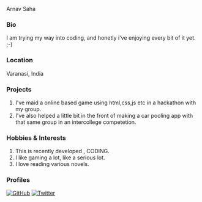 Arnav Saha

### Bio
I am trying my way into coding, and honetly i've enjoying every bit of it yet. ;-)

### Location
Varanasi, India

### Projects
1. I've maid a online based game using html,css,js etc in a hackathon with my group.
2. I've also helped a little bit in the front of making a car pooling app with that same group in an intercollege competetion.

### Hobbies & Interests
1. This is recently developed , CODING.
2. I like gaming a lot, like a serious lot.
3. I love reading various novels.

### Profiles
[![GitHub][github-img]](https://github.com/sahaarnav3)
[![Twitter][twitter-img]](https://twitter.com/sahaarnav3)

<!-- Don't edit the below 2 lines -->
[twitter-img]: https://i.imgur.com/wWzX9uB.png
[github-img]: https://i.imgur.com/9I6NRUm.png